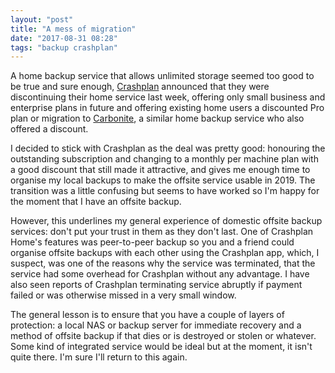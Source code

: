 ```yaml
---
layout: "post"
title: "A mess of migration"
date: "2017-08-31 08:28"
tags: "backup crashplan"
---
```


A home backup service that allows unlimited storage seemed too good to be true and sure enough, [Crashplan](https://www.crashplanpro.com) announced that they were discontinuing their home service last week, offering only small business and enterprise plans in future and offering existing home users a discounted Pro plan or migration to [Carbonite](https://www.carbonite.com), a similar home backup service who also offered a discount.

I decided to stick with Crashplan as the deal was pretty good: honouring the outstanding subscription and changing to a monthly per machine plan with a good discount that still made it attractive, and gives me enough time to organise my local backups to make the offsite service usable in 2019. The transition was a little confusing but seems to have worked so I'm happy for the moment that I have an offsite backup.

However, this underlines my general experience of domestic offsite backup services: don't put your trust in them as they don't last. One of Crashplan Home's features was peer-to-peer backup so you and a friend could organise offsite backups with each other using the Crashplan app, which, I suspect, was one of the reasons why the service was terminated, that the service had some overhead for Crashplan without any advantage. I have also seen reports of Crashplan terminating service abruptly if payment failed or was otherwise missed in a very small window.

The general lesson is to ensure that you have a couple of layers of protection: a local NAS or backup server for immediate recovery and a method of offsite backup if that dies or is destroyed or stolen or whatever. Some kind of integrated service would be ideal but at the moment, it isn't quite there. I'm sure I'll return to this again.

